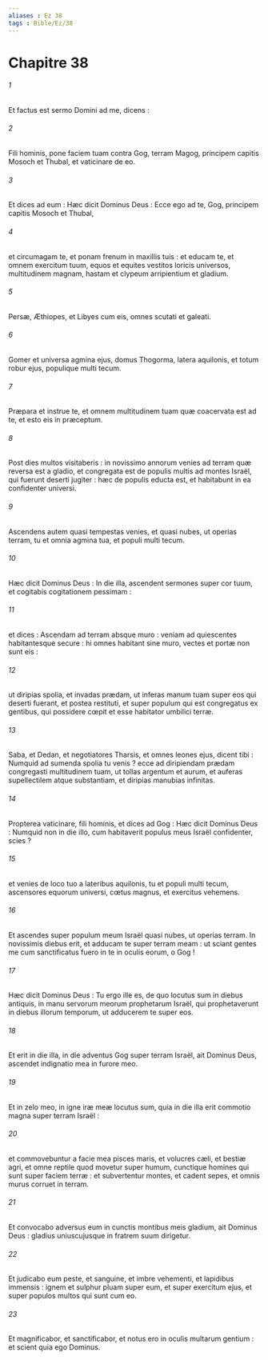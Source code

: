 ```yaml
---
aliases : Ez 38
tags : Bible/Ez/38
---
```


# Chapitre 38

###### 1
Et factus est sermo Domini ad me, dicens :
###### 2
Fili hominis, pone faciem tuam contra Gog, terram Magog, principem capitis Mosoch et Thubal, et vaticinare de eo.
###### 3
Et dices ad eum : Hæc dicit Dominus Deus : Ecce ego ad te, Gog, principem capitis Mosoch et Thubal,
###### 4
et circumagam te, et ponam frenum in maxillis tuis : et educam te, et omnem exercitum tuum, equos et equites vestitos loricis universos, multitudinem magnam, hastam et clypeum arripientium et gladium.
###### 5
Persæ, Æthiopes, et Libyes cum eis, omnes scutati et galeati.
###### 6
Gomer et universa agmina ejus, domus Thogorma, latera aquilonis, et totum robur ejus, populique multi tecum.
###### 7
Præpara et instrue te, et omnem multitudinem tuam quæ coacervata est ad te, et esto eis in præceptum.
###### 8
Post dies multos visitaberis : in novissimo annorum venies ad terram quæ reversa est a gladio, et congregata est de populis multis ad montes Israël, qui fuerunt deserti jugiter : hæc de populis educta est, et habitabunt in ea confidenter universi.
###### 9
Ascendens autem quasi tempestas venies, et quasi nubes, ut operias terram, tu et omnia agmina tua, et populi multi tecum.
###### 10
Hæc dicit Dominus Deus : In die illa, ascendent sermones super cor tuum, et cogitabis cogitationem pessimam :
###### 11
et dices : Ascendam ad terram absque muro : veniam ad quiescentes habitantesque secure : hi omnes habitant sine muro, vectes et portæ non sunt eis :
###### 12
ut diripias spolia, et invadas prædam, ut inferas manum tuam super eos qui deserti fuerant, et postea restituti, et super populum qui est congregatus ex gentibus, qui possidere cœpit et esse habitator umbilici terræ.
###### 13
Saba, et Dedan, et negotiatores Tharsis, et omnes leones ejus, dicent tibi : Numquid ad sumenda spolia tu venis ? ecce ad diripiendam prædam congregasti multitudinem tuam, ut tollas argentum et aurum, et auferas supellectilem atque substantiam, et diripias manubias infinitas.
###### 14
Propterea vaticinare, fili hominis, et dices ad Gog : Hæc dicit Dominus Deus : Numquid non in die illo, cum habitaverit populus meus Israël confidenter, scies ?
###### 15
et venies de loco tuo a lateribus aquilonis, tu et populi multi tecum, ascensores equorum universi, cœtus magnus, et exercitus vehemens.
###### 16
Et ascendes super populum meum Israël quasi nubes, ut operias terram. In novissimis diebus erit, et adducam te super terram meam : ut sciant gentes me cum sanctificatus fuero in te in oculis eorum, o Gog !
###### 17
Hæc dicit Dominus Deus : Tu ergo ille es, de quo locutus sum in diebus antiquis, in manu servorum meorum prophetarum Israël, qui prophetaverunt in diebus illorum temporum, ut adducerem te super eos.
###### 18
Et erit in die illa, in die adventus Gog super terram Israël, ait Dominus Deus, ascendet indignatio mea in furore meo.
###### 19
Et in zelo meo, in igne iræ meæ locutus sum, quia in die illa erit commotio magna super terram Israël :
###### 20
et commovebuntur a facie mea pisces maris, et volucres cæli, et bestiæ agri, et omne reptile quod movetur super humum, cunctique homines qui sunt super faciem terræ : et subvertentur montes, et cadent sepes, et omnis murus corruet in terram.
###### 21
Et convocabo adversus eum in cunctis montibus meis gladium, ait Dominus Deus : gladius uniuscujusque in fratrem suum dirigetur.
###### 22
Et judicabo eum peste, et sanguine, et imbre vehementi, et lapidibus immensis : ignem et sulphur pluam super eum, et super exercitum ejus, et super populos multos qui sunt cum eo.
###### 23
Et magnificabor, et sanctificabor, et notus ero in oculis multarum gentium : et scient quia ego Dominus.
